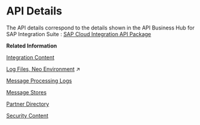 <!-- loio014d6ad0e5ef4737a0e8ffc0114a611f -->

# API Details

The API details correspond to the details shown in the API Business Hub for SAP Integration Suite : [SAP Cloud Integration API Package](https://api.sap.com/package/CloudIntegrationAPI?section=Artifacts)

**Related Information**  


[Integration Content](integration-content-d1679a8.md "Manage integration artifacts for your tenant.")

[Log Files, Neo Environment](https://help.sap.com/viewer/368c481cd6954bdfa5d0435479fd4eaf/IAT/en-US/93bc3722533741c7a48eec6a8352f060.html "Access technical system logs written during message processing on the worker/runtime node.") :arrow_upper_right:

[Message Processing Logs](message-processing-logs-827a2d7.md "Get an overview of the messages processed on a tenant and get the details for individual messages. The message processing log (MPL) stores data about the messages processed on a tenant. Furthermore, it stores information about the individual processing steps for each processed message.")

[Message Stores](message-stores-1aab5e9.md "Get data from Message Stores for processed messages and resources of the used JMS queues.")

[Partner Directory](partner-directory-0fe80dc.md "The Partner Directory contains information on partners that are connected to a tenant in the context of a larger business partner network.")

[Security Content](security-content-e01d3f0.md "Manage security content on the tenant that is required to configure secure connections with remote systems.")


